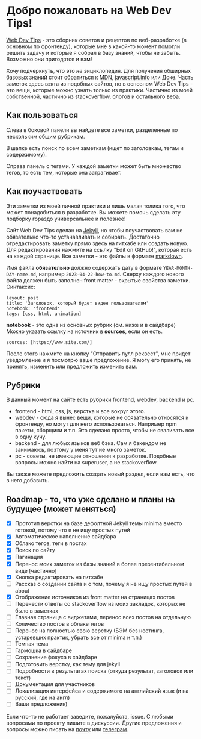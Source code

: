 # Добро пожаловать на Web Dev Tips!
[Web Dev Tips](https://vallek.github.io/webdevtips/) - это сборник советов и рецептов по веб-разработке (в основном по фронтенду), которые мне в какой-то момент помогли решить задачу и которые я собрал в базу знаний, чтобы не забыть. Возможно они пригодятся и вам!

Хочу подчеркнуть, что это *не* энциклопедия. Для получения обширных базовых знаний стоит обратиться к [MDN](https://developer.mozilla.org/), [javascript.info](https://learn.javascript.ru/) или [Доке](https://doka.guide/). Часть заметок здесь взята из подобных сайтов, но в основном Web Dev Tips - это вещи, которые можно узнать только из практики. Частично из моей собственной, частично из stackoverflow, блогов и остального веба.

## Как пользоваться
Слева в боковой панели вы найдете все заметки, разделенные по нескольким общим рубрикам. 

В шапке есть поиск по всем заметкам (ищет по заголовкам, тегам и содержимому).

Справа панель с тегами. У каждой заметки может быть множество тегов, то есть тем, которые она затрагивает.

## Как поучаствовать
Эти заметки из моей личной практики и лишь малая толика того, что может понадобиться в разработке. Вы можете помочь сделать эту подборку гораздо универсальнее и полезнее!

Сайт Web Dev Tips сделан на [Jekyll](https://jekyllrb.com/docs/), но чтобы поучаствовать вам не обязательно что-то устанавливать и собирать. Достаточно отредактировать заметку прямо здесь на гитхабе или создать новую. Для редактирования нажмите на ссылку "Edit on GitHub!", которая есть на каждой странице. Все заметки - это файлы в формате [markdown](https://github.com/adam-p/markdown-here/wiki/Markdown-Cheatsheet). 

Имя файла **обязательно** должно содержать дату в формате `YEAR-MONTH-DAY-name.md`, например `2023-04-22-how-to.md`. Сверху каждого нового файла должен быть заполнен front matter - скрытые свойства заметки. Синтаксис:
```
layout: post
title: 'Заголовок, который будет виден пользователям'
notebook: 'frontend'
tags: [css, html, animation]
```
**notebook** - это одна из основных рубрик (см. ниже и в сайдбаре)
Можно указать ссылку на источник в **sources**, если он есть.
```
sources: [https://www.site.com/]
```
После этого нажмите на кнопку "Отправить пулл реквест", мне придет уведомление и я посмотрю ваше предложение. Я могу его принять, не принять, изменить или предложить изменить вам.

## Рубрики
В данный момент на сайте есть рубрики frontend, webdev, backend и pc.
* frontend - html, css, js, верстка и все вокруг этого.
* webdev - сюда я вынес вещи, которые не обязательно относятся к фронтенду, но могут для него использоваться. Например npm пакеты, сборщики и т.п. Это сделано просто, чтобы не сваливать все в одну кучу.
* backend - для любых языков веб бэка. Сам я бэкендом не занимаюсь, поэтому у меня тут не много заметок. 
* pc - советы, не имеющие отношения к разработке. Подобные вопросы можно найти на superuser, а не stackoverflow. 

Вы также можете предложить создать новый раздел, если вам есть, что в него добавить. 

## Roadmap - то, что уже сделано и планы на будущее (может меняться)
- [x] Прототип верстки на базе дефолтной Jekyll темы minima вместо готовой, потому что я не ищу простых путей
- [x] Автоматическое наполнение сайдбара
- [x] Облако тегов, теги в постах
- [x] Поиск по сайту
- [x] Пагинация
- [x] Перенос моих заметок из базы знаний в более презентабельном виде [частично]
- [x] Кнопка редактировать на гитхабе
- [ ] Рассказ о создании сайта и о том, почему я не ищу простых путей в about
- [x] Отображение источников из front matter на страницах постов
- [ ] Перенести ответы со stackoverflow из моих закладок, которых не было в заметках
- [ ] Главная страница с виджетами, перенос всех постов на отдельную
- [ ] Количество постов в облаке тегов
- [ ] Перенос на полностью свою верстку (БЭМ без нестинга, устаревших практик, убрать все от minima и т.п.)
- [ ] Темная тема
- [ ] Гармошка в сайдбаре
- [ ] Сохранение фокуса в сайдбаре
- [ ] Подготовить верстку, как тему для jekyll
- [ ] Подробности в результатах поиска (откуда результат, заголовок или текст)
- [ ] Документация для участников
- [ ] Локализация интерфейса и содержимого на английский язык (и на русский, где на англ)
- [ ] Ваши предложения)

Если что-то не работает заведите, пожалуйста, issue. С любыми вопросами по проекту пишите в дискуссии. Другие предложения и вопросы можно писать на [почту](mailto:vwebdis@gmail.com) или [телеграм](https://t.me/webval).

